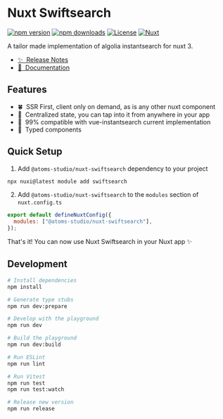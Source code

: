 # Nuxt Swiftsearch

[![npm version][npm-version-src]][npm-version-href]
[![npm downloads][npm-downloads-src]][npm-downloads-href]
[![License][license-src]][license-href]
[![Nuxt][nuxt-src]][nuxt-href]

A tailor made implementation of algolia instantsearch for nuxt 3.

- [✨ &nbsp;Release Notes](/CHANGELOG.md)
  <!-- - [🏀 Online playground](https://stackblitz.com/github/your-org/@atoms-studio/nuxt-swiftsearch?file=playground%2Fapp.vue) -->
- [📖 &nbsp;Documentation](https://nuxt-swiftsearch.netlify.app)

## Features

- 🍀 &nbsp;SSR First, client only on demand, as is any other nuxt component
- 🗼 &nbsp;Centralized state, you can tap into it from anywhere in your app
- 🌲 &nbsp;99% compatible with vue-instantsearch current implementation
- 👮 &nbsp;Typed components

## Quick Setup

1. Add `@atoms-studio/nuxt-swiftsearch` dependency to your project

```bash
npx nuxi@latest module add swiftsearch
```

2. Add `@atoms-studio/nuxt-swiftsearch` to the `modules` section of `nuxt.config.ts`

```js
export default defineNuxtConfig({
  modules: ["@atoms-studio/nuxt-swiftsearch"],
});
```

That's it! You can now use Nuxt Swiftsearch in your Nuxt app ✨

## Development

```bash
# Install dependencies
npm install

# Generate type stubs
npm run dev:prepare

# Develop with the playground
npm run dev

# Build the playground
npm run dev:build

# Run ESLint
npm run lint

# Run Vitest
npm run test
npm run test:watch

# Release new version
npm run release
```

<!-- Badges -->

[npm-version-src]: https://img.shields.io/npm/v/@atoms-studio/nuxt-swiftsearch/latest.svg?style=flat&colorA=18181B&colorB=28CF8D
[npm-version-href]: https://npmjs.com/package/@atoms-studio/nuxt-swiftsearch
[npm-downloads-src]: https://img.shields.io/npm/dm/@atoms-studio/nuxt-swiftsearch.svg?style=flat&colorA=18181B&colorB=28CF8D
[npm-downloads-href]: https://npmjs.com/package/@atoms-studio/nuxt-swiftsearch
[license-src]: https://img.shields.io/npm/l/@atoms-studio/nuxt-swiftsearch.svg?style=flat&colorA=18181B&colorB=28CF8D
[license-href]: https://npmjs.com/package/@atoms-studio/nuxt-swiftsearch
[nuxt-src]: https://img.shields.io/badge/Nuxt-18181B?logo=nuxt.js
[nuxt-href]: https://nuxt.com
